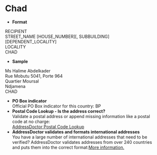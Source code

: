 Chad
====

- **Format**

RECIPIENT  
STREET_NAME [HOUSE_NUMBER][, SUBBUILDING]  
[DEPENDENT_LOCALITY]  
LOCALITY  
CHAD
- **Sample**

Ms Halime Abdelkader  
Rue Mobutu 5041, Porte 964  
Quartier Moursal  
Ndjamena  
CHAD
- **PO Box indicator**  
Official PO Box indicator for this country: BP
- **Postal Code Lookup - Is the address correct?**  
Validate a postal address or append missing information like a postal code at no charge:  
[AddressDoctor Postal Code Lookup](http://lookup.addressdoctor.com/lookup/default.aspx?lang=en&country=TCD)
- **AddressDoctor validates and formats international addresses**  
You have a large number of international addresses that need to be verified? AddressDoctor validates addresses from over 240 countries and puts them into the correct format:[More information.](index.php?id=31&L=1)
